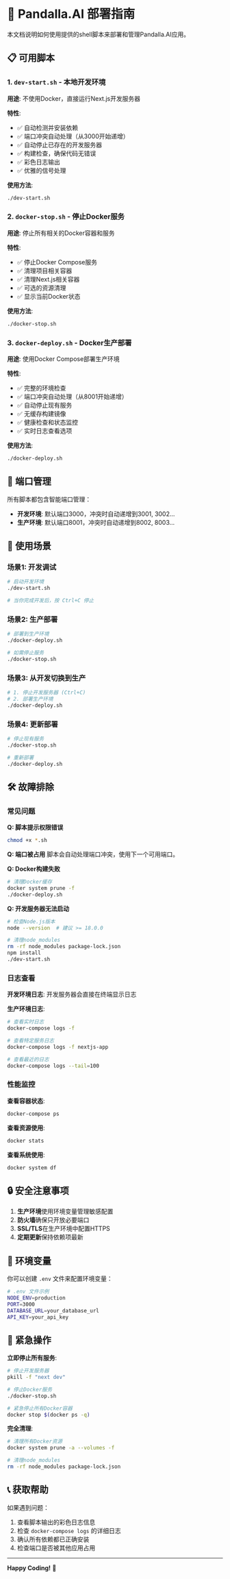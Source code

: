 # 🚀 Pandalla.AI 部署指南

本文档说明如何使用提供的shell脚本来部署和管理Pandalla.AI应用。

## 📋 可用脚本

### 1. `dev-start.sh` - 本地开发环境
**用途**: 不使用Docker，直接运行Next.js开发服务器

**特性**:
- ✅ 自动检测并安装依赖
- ✅ 端口冲突自动处理（从3000开始递增）
- ✅ 自动停止已存在的开发服务器
- ✅ 构建检查，确保代码无错误
- ✅ 彩色日志输出
- ✅ 优雅的信号处理

**使用方法**:
```bash
./dev-start.sh
```

### 2. `docker-stop.sh` - 停止Docker服务
**用途**: 停止所有相关的Docker容器和服务

**特性**:
- ✅ 停止Docker Compose服务
- ✅ 清理项目相关容器
- ✅ 清理Next.js相关容器
- ✅ 可选的资源清理
- ✅ 显示当前Docker状态

**使用方法**:
```bash
./docker-stop.sh
```

### 3. `docker-deploy.sh` - Docker生产部署
**用途**: 使用Docker Compose部署生产环境

**特性**:
- ✅ 完整的环境检查
- ✅ 端口冲突自动处理（从8001开始递增）
- ✅ 自动停止现有服务
- ✅ 无缓存构建镜像
- ✅ 健康检查和状态监控
- ✅ 实时日志查看选项

**使用方法**:
```bash
./docker-deploy.sh
```

## 🔧 端口管理

所有脚本都包含智能端口管理：

- **开发环境**: 默认端口3000，冲突时自动递增到3001, 3002...
- **生产环境**: 默认端口8001，冲突时自动递增到8002, 8003...

## 📖 使用场景

### 场景1: 开发调试
```bash
# 启动开发环境
./dev-start.sh

# 当你完成开发后，按 Ctrl+C 停止
```

### 场景2: 生产部署
```bash
# 部署到生产环境
./docker-deploy.sh

# 如需停止服务
./docker-stop.sh
```

### 场景3: 从开发切换到生产
```bash
# 1. 停止开发服务器 (Ctrl+C)
# 2. 部署生产环境
./docker-deploy.sh
```

### 场景4: 更新部署
```bash
# 停止现有服务
./docker-stop.sh

# 重新部署
./docker-deploy.sh
```

## 🛠️ 故障排除

### 常见问题

**Q: 脚本提示权限错误**
```bash
chmod +x *.sh
```

**Q: 端口被占用**
脚本会自动处理端口冲突，使用下一个可用端口。

**Q: Docker构建失败**
```bash
# 清理Docker缓存
docker system prune -f
./docker-deploy.sh
```

**Q: 开发服务器无法启动**
```bash
# 检查Node.js版本
node --version  # 建议 >= 18.0.0

# 清理node_modules
rm -rf node_modules package-lock.json
npm install
./dev-start.sh
```

### 日志查看

**开发环境日志**:
开发服务器会直接在终端显示日志

**生产环境日志**:
```bash
# 查看实时日志
docker-compose logs -f

# 查看特定服务日志
docker-compose logs -f nextjs-app

# 查看最近的日志
docker-compose logs --tail=100
```

### 性能监控

**查看容器状态**:
```bash
docker-compose ps
```

**查看资源使用**:
```bash
docker stats
```

**查看系统使用**:
```bash
docker system df
```

## 🔒 安全注意事项

1. **生产环境**使用环境变量管理敏感配置
2. **防火墙**确保只开放必要端口
3. **SSL/TLS**在生产环境中配置HTTPS
4. **定期更新**保持依赖项最新

## 📝 环境变量

你可以创建 `.env` 文件来配置环境变量：

```bash
# .env 文件示例
NODE_ENV=production
PORT=3000
DATABASE_URL=your_database_url
API_KEY=your_api_key
```

## 🚨 紧急操作

**立即停止所有服务**:
```bash
# 停止开发服务器
pkill -f "next dev"

# 停止Docker服务
./docker-stop.sh

# 紧急停止所有Docker容器
docker stop $(docker ps -q)
```

**完全清理**:
```bash
# 清理所有Docker资源
docker system prune -a --volumes -f

# 清理node_modules
rm -rf node_modules package-lock.json
```

## 📞 获取帮助

如果遇到问题：

1. 查看脚本输出的彩色日志信息
2. 检查 `docker-compose logs` 的详细日志
3. 确认所有依赖都已正确安装
4. 检查端口是否被其他应用占用

---

**Happy Coding!** 🎉